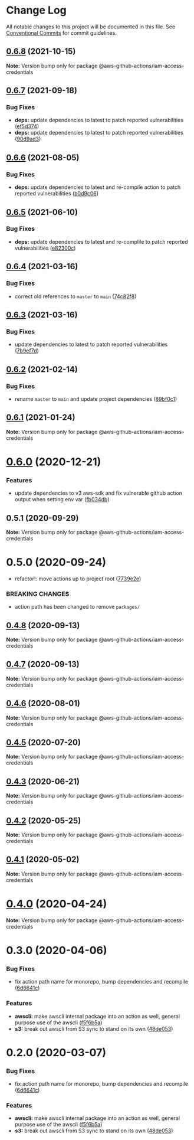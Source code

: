 # Change Log

All notable changes to this project will be documented in this file.
See [Conventional Commits](https://conventionalcommits.org) for commit guidelines.

## [0.6.8](https://github.com/clowdhaus/aws-github-actions/compare/v0.6.7...v0.6.8) (2021-10-15)

**Note:** Version bump only for package @aws-github-actions/iam-access-credentials





## [0.6.7](https://github.com/clowdhaus/aws-github-actions/compare/v0.6.6...v0.6.7) (2021-09-18)


### Bug Fixes

* **deps:** update dependencies to latest to patch reported vulnerabilities ([ef5d374](https://github.com/clowdhaus/aws-github-actions/commit/ef5d374510eca4728fc5b93e2d5f294e726fa33c))
* **deps:** update dependencies to latest to patch reported vulnerabilities ([90d9ad3](https://github.com/clowdhaus/aws-github-actions/commit/90d9ad33a7273bfd847f22bd1b8c373576c59b30))





## [0.6.6](https://github.com/clowdhaus/aws-github-actions/compare/v0.6.5...v0.6.6) (2021-08-05)


### Bug Fixes

* **deps:** update dependencies to latest and re-compile action to patch reported vulnerabilities ([b0d9c06](https://github.com/clowdhaus/aws-github-actions/commit/b0d9c06836e75d70e97ea8e3ca15a2b7ff1831ac))





## [0.6.5](https://github.com/clowdhaus/aws-github-actions/compare/v0.6.4...v0.6.5) (2021-06-10)


### Bug Fixes

* **deps:** update dependencies to latest and re-complile to patch reported vulnerabilities ([e82300c](https://github.com/clowdhaus/aws-github-actions/commit/e82300c65249d40a4339831427b3854738c59902))





## [0.6.4](https://github.com/clowdhaus/aws-github-actions/compare/v0.6.3...v0.6.4) (2021-03-16)


### Bug Fixes

* correct old references to `master` to `main` ([74c82f8](https://github.com/clowdhaus/aws-github-actions/commit/74c82f82162ccb6900a372d201f75c9862180bd6))





## [0.6.3](https://github.com/clowdhaus/aws-github-actions/compare/v0.6.2...v0.6.3) (2021-03-16)


### Bug Fixes

* update dependencies to latest to patch reported vulnerabilities ([7b9ef7d](https://github.com/clowdhaus/aws-github-actions/commit/7b9ef7d53756eee5afe4707e48be2720985ad504))





## [0.6.2](https://github.com/clowdhaus/aws-github-actions/compare/v0.6.1...v0.6.2) (2021-02-14)


### Bug Fixes

* rename `master` to `main` and update project dependencies ([89bf0c1](https://github.com/clowdhaus/aws-github-actions/commit/89bf0c1ca521801990fd4f2369780430ff2b25bd))





## [0.6.1](https://github.com/clowdhaus/aws-github-actions/compare/v0.6.0...v0.6.1) (2021-01-24)

**Note:** Version bump only for package @aws-github-actions/iam-access-credentials





# [0.6.0](https://github.com/clowdhaus/aws-github-actions/compare/v0.5.1...v0.6.0) (2020-12-21)


### Features

* update dependencies to v3 aws-sdk and fix vulnerable github action output when setting env var ([fb034db](https://github.com/clowdhaus/aws-github-actions/commit/fb034db7a51e33f60c3ba26889cbfafb51c5127d))





## 0.5.1 (2020-09-29)

**Note:** Version bump only for package @aws-github-actions/iam-access-credentials





# 0.5.0 (2020-09-24)


* refactor!: move actions up to project root ([7739e2e](https://github.com/clowdhaus/aws-github-actions/commit/7739e2e8c37d412bc44faff493512f816c347ed2))


### BREAKING CHANGES

* action path has been changed to remove `packages/`





## [0.4.8](https://github.com/clowdhaus/aws-github-actions/compare/v0.4.7...v0.4.8) (2020-09-13)

**Note:** Version bump only for package @aws-github-actions/iam-access-credentials





## [0.4.7](https://github.com/clowdhaus/aws-github-actions/compare/v0.4.6...v0.4.7) (2020-09-13)

**Note:** Version bump only for package @aws-github-actions/iam-access-credentials





## [0.4.6](https://github.com/clowdhaus/aws-github-actions/compare/v0.4.5...v0.4.6) (2020-08-01)

**Note:** Version bump only for package @aws-github-actions/iam-access-credentials





## [0.4.5](https://github.com/clowdhaus/aws-github-actions/compare/v0.4.4...v0.4.5) (2020-07-20)

**Note:** Version bump only for package @aws-github-actions/iam-access-credentials





## [0.4.3](https://github.com/clowdhaus/aws-github-actions/compare/v0.4.2...v0.4.3) (2020-06-21)

**Note:** Version bump only for package @aws-github-actions/iam-access-credentials





## [0.4.2](https://github.com/clowdhaus/aws-github-actions/compare/v0.4.1...v0.4.2) (2020-05-25)

**Note:** Version bump only for package @aws-github-actions/iam-access-credentials





## [0.4.1](https://github.com/clowdhaus/aws-github-actions/compare/v0.4.0...v0.4.1) (2020-05-02)

**Note:** Version bump only for package @aws-github-actions/iam-access-credentials





# [0.4.0](https://github.com/clowdhaus/aws-github-actions/compare/v0.3.0...v0.4.0) (2020-04-24)

**Note:** Version bump only for package @aws-github-actions/iam-access-credentials





# 0.3.0 (2020-04-06)


### Bug Fixes

* fix action path name for monorepo, bump dependencies and recompile ([6d6641c](https://github.com/clowdhaus/aws-github-actions/commit/6d6641ccba42395326c28a2f884ac4d06a375384))


### Features

* **awscli:** make awscli internal package into an action as well, general purpose use of the awscli ([f5f6b5a](https://github.com/clowdhaus/aws-github-actions/commit/f5f6b5abef7e73e852221ad86ba23cec0305214d))
* **s3:** break out awscli from S3 sync to stand on its own ([48de053](https://github.com/clowdhaus/aws-github-actions/commit/48de0535480795e9a45af0f4b64ad7ed68c1c46a))





# 0.2.0 (2020-03-07)


### Bug Fixes

* fix action path name for monorepo, bump dependencies and recompile ([6d6641c](https://github.com/clowdhaus/aws-github-actions/commit/6d6641ccba42395326c28a2f884ac4d06a375384))


### Features

* **awscli:** make awscli internal package into an action as well, general purpose use of the awscli ([f5f6b5a](https://github.com/clowdhaus/aws-github-actions/commit/f5f6b5abef7e73e852221ad86ba23cec0305214d))
* **s3:** break out awscli from S3 sync to stand on its own ([48de053](https://github.com/clowdhaus/aws-github-actions/commit/48de0535480795e9a45af0f4b64ad7ed68c1c46a))
